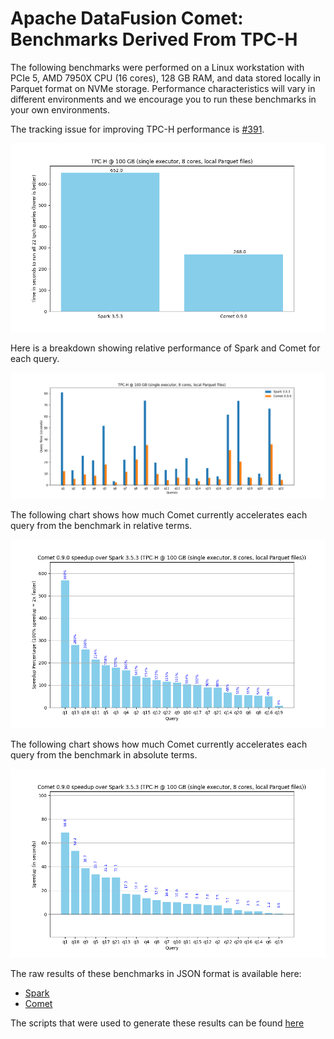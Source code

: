 <!--
Licensed to the Apache Software Foundation (ASF) under one
or more contributor license agreements.  See the NOTICE file
distributed with this work for additional information
regarding copyright ownership.  The ASF licenses this file
to you under the Apache License, Version 2.0 (the
"License"); you may not use this file except in compliance
with the License.  You may obtain a copy of the License at

  http://www.apache.org/licenses/LICENSE-2.0

Unless required by applicable law or agreed to in writing,
software distributed under the License is distributed on an
"AS IS" BASIS, WITHOUT WARRANTIES OR CONDITIONS OF ANY
KIND, either express or implied.  See the License for the
specific language governing permissions and limitations
under the License.
-->

# Apache DataFusion Comet: Benchmarks Derived From TPC-H

The following benchmarks were performed on a Linux workstation with PCIe 5, AMD 7950X CPU (16 cores), 128 GB RAM, and
data stored locally in Parquet format on NVMe storage. Performance characteristics will vary in different environments
and we encourage you to run these benchmarks in your own environments.

The tracking issue for improving TPC-H performance is [#391](https://github.com/apache/datafusion-comet/issues/391).

![](../../_static/images/benchmark-results/0.9.0/tpch_allqueries.png)

Here is a breakdown showing relative performance of Spark and Comet for each query.

![](../../_static/images/benchmark-results/0.9.0/tpch_queries_compare.png)

The following chart shows how much Comet currently accelerates each query from the benchmark in relative terms.

![](../../_static/images/benchmark-results/0.9.0/tpch_queries_speedup_rel.png)

The following chart shows how much Comet currently accelerates each query from the benchmark in absolute terms.

![](../../_static/images/benchmark-results/0.9.0/tpch_queries_speedup_abs.png)

The raw results of these benchmarks in JSON format is available here:

- [Spark](0.9.0/spark-tpch.json)
- [Comet](0.9.0/comet-tpch.json)

The scripts that were used to generate these results can be found [here](https://github.com/apache/datafusion-comet/tree/main/dev/benchmarks)
